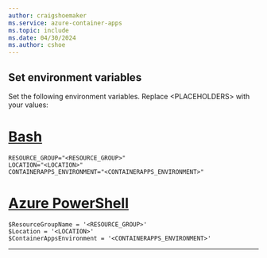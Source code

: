 ```yaml
---
author: craigshoemaker
ms.service: azure-container-apps
ms.topic: include
ms.date: 04/30/2024
ms.author: cshoe
---
```


## Set environment variables

Set the following environment variables. Replace \<PLACEHOLDERS\> with your values:

# [Bash](#tab/bash)

```azurecli
RESOURCE_GROUP="<RESOURCE_GROUP>"
LOCATION="<LOCATION>"
CONTAINERAPPS_ENVIRONMENT="<CONTAINERAPPS_ENVIRONMENT>"
```

# [Azure PowerShell](#tab/azure-powershell)

```azurepowershell
$ResourceGroupName = '<RESOURCE_GROUP>'
$Location = '<LOCATION>'
$ContainerAppsEnvironment = '<CONTAINERAPPS_ENVIRONMENT>'
```

---

